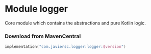 # Module logger

Core module which contains the abstractions and pure Kotlin logic.

### Download from MavenCentral

```kotlin
implementation("com.javiersc.logger:logger:$version")
```
